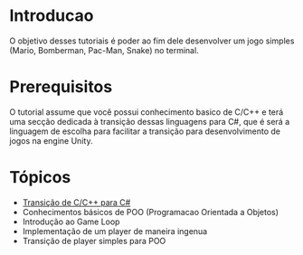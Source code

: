 # Introducao
O objetivo desses tutoriais é poder ao fim dele desenvolver um jogo simples (Mario, Bomberman, Pac-Man, Snake) no terminal.

# Prerequisitos
O tutorial assume que você possui conhecimento basico de C/C++ e terá uma secção dedicada à transição dessas linguagens para C#, que é será a linguagem de escolha para facilitar a transição para desenvolvimento de jogos na engine Unity.

# Tópicos
* [Transição de C/C++ para C#](De-C-para-C%23/README.md)
* Conhecimentos básicos de POO (Programacao Orientada a Objetos)
* Introdução ao Game Loop
* Implementação de um player de maneira ingenua
* Transição de player simples para POO

